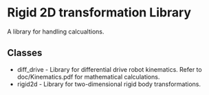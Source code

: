 # Rigid 2D transformation Library
A library for handling calcualtions.

## Classes 
* diff_drive - Library for differential drive robot kinematics. Refer to doc/Kinematics.pdf for mathematical calculations.
* rigid2d - Library for two-dimensional rigid body transformations.